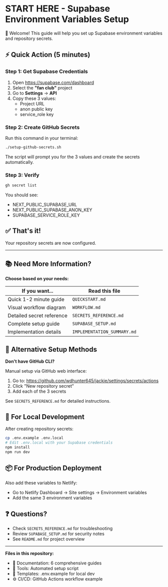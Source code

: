 # START HERE - Supabase Environment Variables Setup

👋 Welcome! This guide will help you set up Supabase environment variables and repository secrets.

## ⚡ Quick Action (5 minutes)

### Step 1: Get Supabase Credentials
1. Open https://supabase.com/dashboard
2. Select the **"fan club"** project
3. Go to **Settings** → **API**
4. Copy these 3 values:
   - Project URL
   - anon public key
   - service_role key

### Step 2: Create GitHub Secrets
Run this command in your terminal:
```bash
./setup-github-secrets.sh
```

The script will prompt you for the 3 values and create the secrets automatically.

### Step 3: Verify
```bash
gh secret list
```

You should see:
- NEXT_PUBLIC_SUPABASE_URL
- NEXT_PUBLIC_SUPABASE_ANON_KEY
- SUPABASE_SERVICE_ROLE_KEY

## ✅ That's it!

Your repository secrets are now configured.

---

## 📚 Need More Information?

**Choose based on your needs:**

| If you want... | Read this file |
|----------------|----------------|
| Quick 1-2 minute guide | `QUICKSTART.md` |
| Visual workflow diagram | `WORKFLOW.md` |
| Detailed secret reference | `SECRETS_REFERENCE.md` |
| Complete setup guide | `SUPABASE_SETUP.md` |
| Implementation details | `IMPLEMENTATION_SUMMARY.md` |

## 🔧 Alternative Setup Methods

**Don't have GitHub CLI?** 

Manual setup via GitHub web interface:
1. Go to: https://github.com/wdhunter645/jackie/settings/secrets/actions
2. Click "New repository secret"
3. Add each of the 3 secrets

See `SECRETS_REFERENCE.md` for detailed instructions.

## 🚀 For Local Development

After creating repository secrets:
```bash
cp .env.example .env.local
# Edit .env.local with your Supabase credentials
npm install
npm run dev
```

## 📦 For Production Deployment

Also add these variables to Netlify:
- Go to Netlify Dashboard → Site settings → Environment variables
- Add the same 3 environment variables

## ❓ Questions?

- Check `SECRETS_REFERENCE.md` for troubleshooting
- Review `SUPABASE_SETUP.md` for security notes
- See `README.md` for project overview

---

**Files in this repository:**
- 📘 Documentation: 6 comprehensive guides
- 🔧 Tools: Automated setup script
- 📝 Templates: .env.example for local dev
- ⚙️ CI/CD: GitHub Actions workflow example
